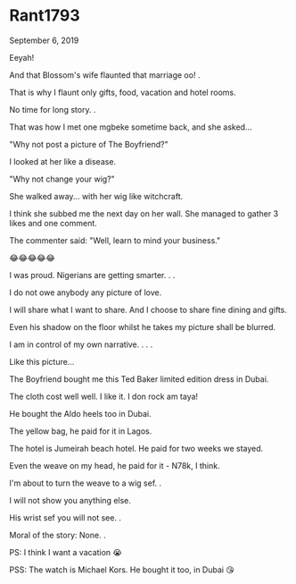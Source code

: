 # Rant1793



September 6, 2019

Eeyah! 

And that Blossom's wife flaunted that marriage oo!
.

That is why I flaunt only gifts, food, vacation and hotel rooms.

No time for long story. 
.

That was how I met one mgbeke sometime back, and she asked...

"Why not post a picture of The Boyfriend?"

I looked at her like a disease.

"Why not change your wig?"

She walked away... with her wig like witchcraft.

I think she subbed me the next day on her wall. She managed to gather 3 likes and one comment. 

The commenter said: "Well, learn to mind your business."

😂😂😂😂😂

I was proud. Nigerians are getting smarter.
.
.

I do not owe anybody any picture of love. 

I will share what I want to share. And I choose to share fine dining and gifts.

Even his shadow on the floor whilst he takes my picture shall be blurred. 

I am in control of my own narrative. 
.
.
.

Like this picture...

The Boyfriend bought me this Ted Baker limited edition dress in Dubai. 

The cloth cost well well. I like it. I don rock am taya!

He bought the Aldo heels too in Dubai.

The yellow bag, he paid for it in Lagos. 

The hotel is Jumeirah beach hotel. He paid for two weeks we stayed.

Even the weave on my head, he paid for it - N78k, I think. 

I'm about to turn the weave to a wig sef.
.

I will not show you anything else. 

His wrist sef you will not see.
.

Moral of the story: None. 
.

PS: I think I want a vacation 😭

PSS: The watch is Michael Kors. He bought it too, in Dubai 😘